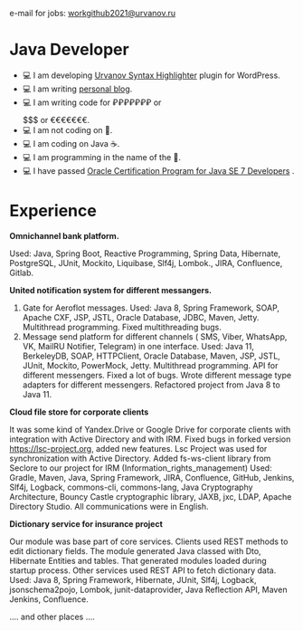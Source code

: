 
e-mail for jobs: workgithub2021@urvanov.ru

Java Developer
=====================
- 💻 I am developing [Urvanov Syntax Highlighter](https://wordpress.org/plugins/urvanov-syntax-highlighter/) plugin for WordPress.
- 💻 I am writing [personal blog](https://urvanov.ru).
- 💻 I am writing code for ₽₽₽₽₽₽₽ or $$$$$$$ or €€€€€€€.
- 💻 I am not coding on 🐍.
- 💻 I am coding on Java ☕.
- 💻 I am programming in the name of the 🌙.
- 💻 I have passed [Oracle Certification Program for Java SE 7 Developers](https://urvanov.ru/wp-content/uploads/2016/07/javaprofessionalcertificate.png) .

Experience
==========

**Omnichannel bank platform.**

Used: Java, Spring Boot, Reactive Programming, Spring Data, Hibernate, PostgreSQL, JUnit, Mockito, Liquibase,  Slf4j, Lombok., JIRA, Confluence, Gitlab.


**United notification system for different messangers.**
1) Gate for Aeroflot messages. Used: Java 8, Spring Framework, SOAP, Apache CXF, JSP, JSTL, Oracle Database, JDBC, Maven, Jetty. Multithread programming. Fixed multithreading bugs.
2) Message send platform for different channels ( SMS, Viber, WhatsApp, VK, MailRU Notifier, Telegram) in one interface. Used: Java 11, BerkeleyDB, SOAP, HTTPClient, Oracle Database, Maven, JSP, JSTL, JUnit, Mockito, PowerMock, Jetty. Multithread programming. API for different messengers. Fixed a lot of bugs. Wrote different message type adapters for different messengers. Refactored project from Java 8 to Java 11.


**Cloud file store for corporate clients**

It was some kind of Yandex.Drive or Google Drive for corporate clients with integration with Active Directory and with IRM.
Fixed bugs in forked version https://lsc-project.org, added new features. Lsc Project was used for synchronization with Active Directory. Added fs-ws-client library from Seclore to our project for IRM (Information_rights_management)
Used: Gradle, Maven, Java, Spring Framework, JIRA, Confluence, GitHub, Jenkins, Slf4j, Logback, commons-cli, commons-lang, Java Cryptography Architecture, Bouncy Castle cryptographic library, JAXB, jxc, LDAP, Apache Directory Studio.
All communications were in English.


**Dictionary service for insurance project**

Our module was base part of core services. Clients used REST methods to edit dictionary fields. The module generated Java classed with Dto, Hibernate Entities and tables. That generated modules loaded during startup process. Other services used REST API to fetch dictionary data.
Used: Java 8, Spring Framework, Hibernate, JUnit, Slf4j, Logback, jsonschema2pojo, Lombok, ﻿junit-dataprovider, Java Reflection API, Maven Jenkins, Confluence.

.... and other places ....
